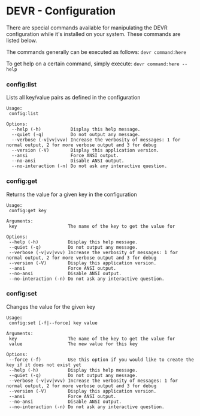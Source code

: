DEVR - Configuration
========================================================================================================================

There are special commands available for manipulating the DEVR configuration while it's installed on your system. These
commands are listed below.

The commands generally can be executed as follows: ``devr command:here``

To get help on a certain command, simply execute: ``devr command:here --help``


### config:list ###

Lists all key/value pairs as defined in the configuration
```
Usage:
 config:list

Options:
  --help (-h)           Display this help message.
  --quiet (-q)          Do not output any message.
  --verbose (-v|vv|vvv) Increase the verbosity of messages: 1 for normal output, 2 for more verbose output and 3 for debug
  --version (-V)        Display this application version.
  --ansi                Force ANSI output.
  --no-ansi             Disable ANSI output.
  --no-interaction (-n) Do not ask any interactive question.
```


### config:get ###

Returns the value for a given key in the configuration
```
Usage:
 config:get key

Arguments:
 key                   The name of the key to get the value for

Options:
 --help (-h)           Display this help message.
 --quiet (-q)          Do not output any message.
 --verbose (-v|vv|vvv) Increase the verbosity of messages: 1 for normal output, 2 for more verbose output and 3 for debug
 --version (-V)        Display this application version.
 --ansi                Force ANSI output.
 --no-ansi             Disable ANSI output.
 --no-interaction (-n) Do not ask any interactive question.
```


### config:set ###

Changes the value for the given key
```
Usage:
 config:set [-f|--force] key value

Arguments:
 key                   The name of the key to get the value for
 value                 The new value for this key

Options:
 --force (-f)          Use this option if you would like to create the key if it does not exist yet
 --help (-h)           Display this help message.
 --quiet (-q)          Do not output any message.
 --verbose (-v|vv|vvv) Increase the verbosity of messages: 1 for normal output, 2 for more verbose output and 3 for debug
 --version (-V)        Display this application version.
 --ansi                Force ANSI output.
 --no-ansi             Disable ANSI output.
 --no-interaction (-n) Do not ask any interactive question.
```
